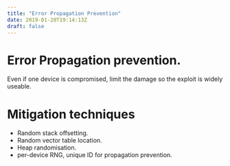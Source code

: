 ```yaml
---
title: "Error Propagation Prevention"
date: 2019-01-20T19:14:13Z
draft: false
---
```




Error Propagation prevention.
=============================

Even if one device is compromised, limit the damage so the exploit is widely useable.


Mitigation techniques
=====================
- Random stack offsetting.
- Random vector table location.
- Heap randomisation.
- per-device RNG, unique ID for propagation prevention.


